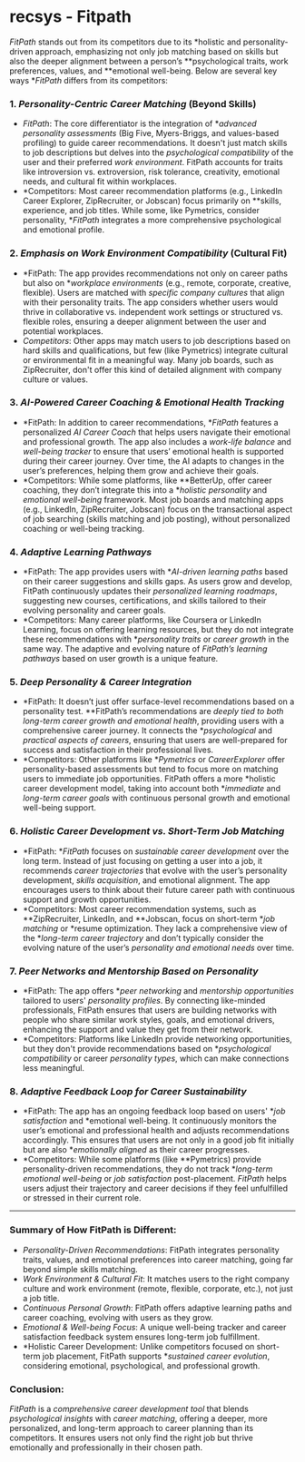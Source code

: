 # recsys - Fitpath
*FitPath* stands out from its competitors due to its *holistic and personality-driven approach, emphasizing not only job matching based on skills but also the deeper alignment between a person’s **psychological traits, work preferences, values, and **emotional well-being. Below are several key ways **FitPath* differs from its competitors:

### 1. *Personality-Centric Career Matching* (Beyond Skills)
   - *FitPath*: The core differentiator is the integration of **advanced personality assessments* (Big Five, Myers-Briggs, and values-based profiling) to guide career recommendations. It doesn't just match skills to job descriptions but delves into the *psychological compatibility* of the user and their preferred *work environment*. FitPath accounts for traits like introversion vs. extroversion, risk tolerance, creativity, emotional needs, and cultural fit within workplaces.
   - *Competitors: Most career recommendation platforms (e.g., LinkedIn Career Explorer, ZipRecruiter, or Jobscan) focus primarily on **skills, experience, and job titles. While some, like Pymetrics, consider personality, **FitPath* integrates a more comprehensive psychological and emotional profile.

### 2. *Emphasis on Work Environment Compatibility* (Cultural Fit)
   - *FitPath: The app provides recommendations not only on career paths but also on **workplace environments* (e.g., remote, corporate, creative, flexible). Users are matched with *specific company cultures* that align with their personality traits. The app considers whether users would thrive in collaborative vs. independent work settings or structured vs. flexible roles, ensuring a deeper alignment between the user and potential workplaces.
   - *Competitors*: Other apps may match users to job descriptions based on hard skills and qualifications, but few (like Pymetrics) integrate cultural or environmental fit in a meaningful way. Many job boards, such as ZipRecruiter, don't offer this kind of detailed alignment with company culture or values.

### 3. *AI-Powered Career Coaching & Emotional Health Tracking*
   - *FitPath: In addition to career recommendations, **FitPath* features a personalized *AI Career Coach* that helps users navigate their emotional and professional growth. The app also includes a *work-life balance* and *well-being tracker* to ensure that users’ emotional health is supported during their career journey. Over time, the AI adapts to changes in the user’s preferences, helping them grow and achieve their goals.
   - *Competitors: While some platforms, like **BetterUp, offer career coaching, they don’t integrate this into a **holistic personality* and *emotional well-being* framework. Most job boards and matching apps (e.g., LinkedIn, ZipRecruiter, Jobscan) focus on the transactional aspect of job searching (skills matching and job posting), without personalized coaching or well-being tracking.

### 4. *Adaptive Learning Pathways*
   - *FitPath: The app provides users with **AI-driven learning paths* based on their career suggestions and skills gaps. As users grow and develop, FitPath continuously updates their *personalized learning roadmaps*, suggesting new courses, certifications, and skills tailored to their evolving personality and career goals.
   - *Competitors: Many career platforms, like Coursera or LinkedIn Learning, focus on offering learning resources, but they do not integrate these recommendations with **personality traits* or *career growth* in the same way. The adaptive and evolving nature of *FitPath’s learning pathways* based on user growth is a unique feature.

### 5. *Deep Personality & Career Integration*
   - *FitPath: It doesn’t just offer surface-level recommendations based on a personality test. **FitPath’s recommendations are **deeply tied to both long-term career growth* and emotional health*, providing users with a comprehensive career journey. It connects the **psychological* and *practical aspects of careers*, ensuring that users are well-prepared for success and satisfaction in their professional lives.
   - *Competitors: Other platforms like **Pymetrics* or *CareerExplorer* offer personality-based assessments but tend to focus more on matching users to immediate job opportunities. FitPath offers a more *holistic career development model, taking into account both **immediate* and *long-term career goals* with continuous personal growth and emotional well-being support.

### 6. *Holistic Career Development vs. Short-Term Job Matching*
   - *FitPath: **FitPath* focuses on *sustainable career development* over the long term. Instead of just focusing on getting a user into a job, it recommends *career trajectories* that evolve with the user’s personality development, *skills acquisition*, and emotional alignment. The app encourages users to think about their future career path with continuous support and growth opportunities.
   - *Competitors: Most career recommendation systems, such as **ZipRecruiter, LinkedIn, and **Jobscan, focus on short-term **job matching* or *resume optimization. They lack a comprehensive view of the **long-term career trajectory* and don’t typically consider the evolving nature of the user’s *personality and emotional needs* over time.

### 7. *Peer Networks and Mentorship Based on Personality*
   - *FitPath: The app offers **peer networking* and *mentorship opportunities* tailored to users' *personality profiles*. By connecting like-minded professionals, FitPath ensures that users are building networks with people who share similar work styles, goals, and emotional drivers, enhancing the support and value they get from their network.
   - *Competitors: Platforms like LinkedIn provide networking opportunities, but they don't provide recommendations based on **psychological compatibility* or career *personality types*, which can make connections less meaningful.

### 8. *Adaptive Feedback Loop for Career Sustainability*
   - *FitPath: The app has an ongoing feedback loop based on users' **job satisfaction* and *emotional well-being. It continuously monitors the user’s emotional and professional health and adjusts recommendations accordingly. This ensures that users are not only in a good job fit initially but are also **emotionally aligned* as their career progresses.
   - *Competitors: While some platforms (like **Pymetrics) provide personality-driven recommendations, they do not track **long-term emotional well-being* or *job satisfaction* post-placement. *FitPath* helps users adjust their trajectory and career decisions if they feel unfulfilled or stressed in their current role.

---

### Summary of How FitPath is Different:
- *Personality-Driven Recommendations*: FitPath integrates personality traits, values, and emotional preferences into career matching, going far beyond simple skills matching.
- *Work Environment & Cultural Fit*: It matches users to the right company culture and work environment (remote, flexible, corporate, etc.), not just a job title.
- *Continuous Personal Growth*: FitPath offers adaptive learning paths and career coaching, evolving with users as they grow.
- *Emotional & Well-being Focus*: A unique well-being tracker and career satisfaction feedback system ensures long-term job fulfillment.
- *Holistic Career Development: Unlike competitors focused on short-term job placement, FitPath supports **sustained career evolution*, considering emotional, psychological, and professional growth.

### Conclusion:
*FitPath* is a *comprehensive career development tool* that blends *psychological insights* with *career matching*, offering a deeper, more personalized, and long-term approach to career planning than its competitors. It ensures users not only find the right job but thrive emotionally and professionally in their chosen path.
